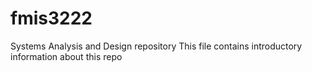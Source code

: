 # fmis3222
Systems Analysis and Design repository
This file contains introductory information about this repo
